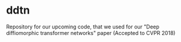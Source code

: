 # ddtn
Repository for our upcoming code, that we used for our "Deep diffiomorphic transformer networks" paper (Accepted to CVPR 2018)
